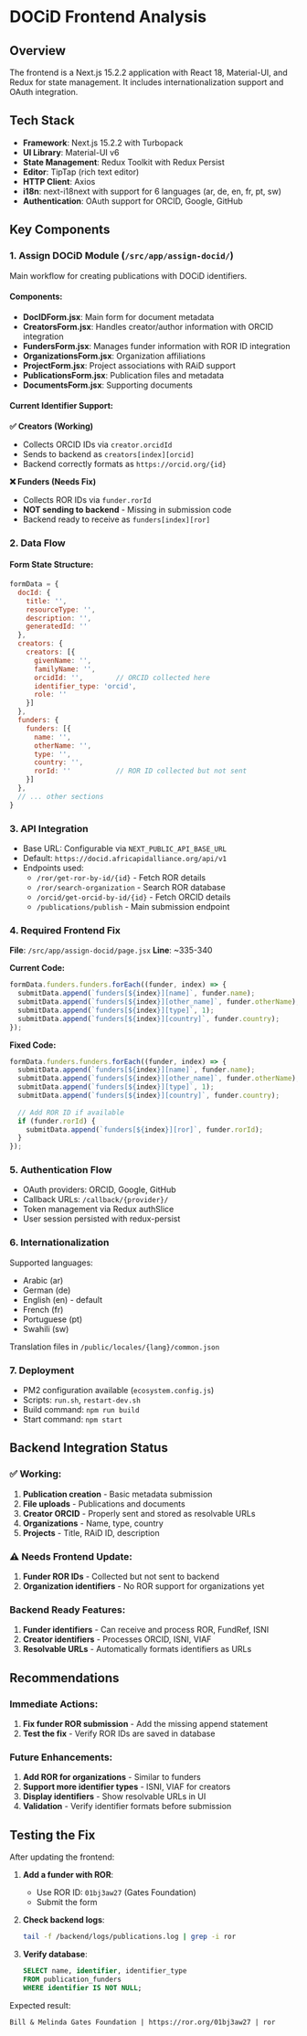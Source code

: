 # DOCiD Frontend Analysis

## Overview
The frontend is a Next.js 15.2.2 application with React 18, Material-UI, and Redux for state management. It includes internationalization support and OAuth integration.

## Tech Stack
- **Framework**: Next.js 15.2.2 with Turbopack
- **UI Library**: Material-UI v6
- **State Management**: Redux Toolkit with Redux Persist
- **Editor**: TipTap (rich text editor)
- **HTTP Client**: Axios
- **i18n**: next-i18next with support for 6 languages (ar, de, en, fr, pt, sw)
- **Authentication**: OAuth support for ORCID, Google, GitHub

## Key Components

### 1. Assign DOCiD Module (`/src/app/assign-docid/`)
Main workflow for creating publications with DOCiD identifiers.

#### Components:
- **DocIDForm.jsx**: Main form for document metadata
- **CreatorsForm.jsx**: Handles creator/author information with ORCID integration
- **FundersForm.jsx**: Manages funder information with ROR ID integration
- **OrganizationsForm.jsx**: Organization affiliations
- **ProjectForm.jsx**: Project associations with RAiD support
- **PublicationsForm.jsx**: Publication files and metadata
- **DocumentsForm.jsx**: Supporting documents

#### Current Identifier Support:

**✅ Creators (Working)**
- Collects ORCID IDs via `creator.orcidId`
- Sends to backend as `creators[index][orcid]`
- Backend correctly formats as `https://orcid.org/{id}`

**❌ Funders (Needs Fix)**
- Collects ROR IDs via `funder.rorId`
- **NOT sending to backend** - Missing in submission code
- Backend ready to receive as `funders[index][ror]`

### 2. Data Flow

#### Form State Structure:
```javascript
formData = {
  docId: {
    title: '',
    resourceType: '',
    description: '',
    generatedId: ''
  },
  creators: {
    creators: [{
      givenName: '',
      familyName: '',
      orcidId: '',        // ORCID collected here
      identifier_type: 'orcid',
      role: ''
    }]
  },
  funders: {
    funders: [{
      name: '',
      otherName: '',
      type: '',
      country: '',
      rorId: ''           // ROR ID collected but not sent
    }]
  },
  // ... other sections
}
```

### 3. API Integration
- Base URL: Configurable via `NEXT_PUBLIC_API_BASE_URL`
- Default: `https://docid.africapidalliance.org/api/v1`
- Endpoints used:
  - `/ror/get-ror-by-id/{id}` - Fetch ROR details
  - `/ror/search-organization` - Search ROR database
  - `/orcid/get-orcid-by-id/{id}` - Fetch ORCID details
  - `/publications/publish` - Main submission endpoint

### 4. Required Frontend Fix

**File**: `/src/app/assign-docid/page.jsx`
**Line**: ~335-340

**Current Code:**
```javascript
formData.funders.funders.forEach((funder, index) => {
  submitData.append(`funders[${index}][name]`, funder.name);
  submitData.append(`funders[${index}][other_name]`, funder.otherName);
  submitData.append(`funders[${index}][type]`, 1);
  submitData.append(`funders[${index}][country]`, funder.country);
});
```

**Fixed Code:**
```javascript
formData.funders.funders.forEach((funder, index) => {
  submitData.append(`funders[${index}][name]`, funder.name);
  submitData.append(`funders[${index}][other_name]`, funder.otherName);
  submitData.append(`funders[${index}][type]`, 1);
  submitData.append(`funders[${index}][country]`, funder.country);
  
  // Add ROR ID if available
  if (funder.rorId) {
    submitData.append(`funders[${index}][ror]`, funder.rorId);
  }
});
```

### 5. Authentication Flow
- OAuth providers: ORCID, Google, GitHub
- Callback URLs: `/callback/{provider}/`
- Token management via Redux authSlice
- User session persisted with redux-persist

### 6. Internationalization
Supported languages:
- Arabic (ar)
- German (de)
- English (en) - default
- French (fr)
- Portuguese (pt)
- Swahili (sw)

Translation files in `/public/locales/{lang}/common.json`

### 7. Deployment
- PM2 configuration available (`ecosystem.config.js`)
- Scripts: `run.sh`, `restart-dev.sh`
- Build command: `npm run build`
- Start command: `npm start`

## Backend Integration Status

### ✅ Working:
1. **Publication creation** - Basic metadata submission
2. **File uploads** - Publications and documents
3. **Creator ORCID** - Properly sent and stored as resolvable URLs
4. **Organizations** - Name, type, country
5. **Projects** - Title, RAiD ID, description

### ⚠️ Needs Frontend Update:
1. **Funder ROR IDs** - Collected but not sent to backend
2. **Organization identifiers** - No ROR support for organizations yet

### Backend Ready Features:
1. **Funder identifiers** - Can receive and process ROR, FundRef, ISNI
2. **Creator identifiers** - Processes ORCID, ISNI, VIAF
3. **Resolvable URLs** - Automatically formats identifiers as URLs

## Recommendations

### Immediate Actions:
1. **Fix funder ROR submission** - Add the missing append statement
2. **Test the fix** - Verify ROR IDs are saved in database

### Future Enhancements:
1. **Add ROR for organizations** - Similar to funders
2. **Support more identifier types** - ISNI, VIAF for creators
3. **Display identifiers** - Show resolvable URLs in UI
4. **Validation** - Verify identifier formats before submission

## Testing the Fix

After updating the frontend:

1. **Add a funder with ROR**:
   - Use ROR ID: `01bj3aw27` (Gates Foundation)
   - Submit the form

2. **Check backend logs**:
   ```bash
   tail -f /backend/logs/publications.log | grep -i ror
   ```

3. **Verify database**:
   ```sql
   SELECT name, identifier, identifier_type 
   FROM publication_funders 
   WHERE identifier IS NOT NULL;
   ```

Expected result:
```
Bill & Melinda Gates Foundation | https://ror.org/01bj3aw27 | ror
```